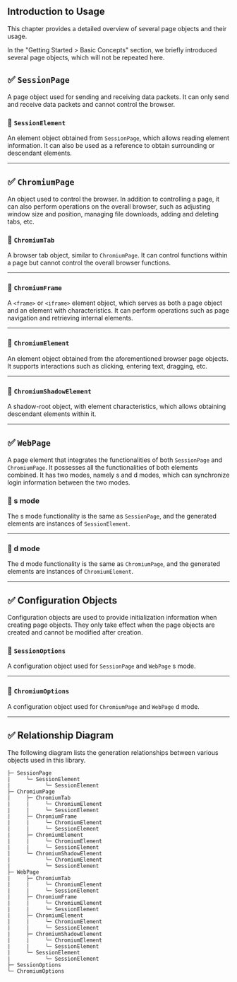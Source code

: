Introduction to Usage
---

This chapter provides a detailed overview of several page objects and their usage.

In the "Getting Started > Basic Concepts" section, we briefly introduced several page objects, which will not be repeated here.

## ✅️️ `SessionPage`

A page object used for sending and receiving data packets. It can only send and receive data packets and cannot control the browser.

### 📌 `SessionElement`

An element object obtained from `SessionPage`, which allows reading element information. It can also be used as a reference to obtain surrounding or descendant elements.

---

## ✅️️ `ChromiumPage`

An object used to control the browser. In addition to controlling a page, it can also perform operations on the overall browser, such as adjusting window size and position, managing file downloads, adding and deleting tabs, etc.

### 📌 `ChromiumTab`

A browser tab object, similar to `ChromiumPage`. It can control functions within a page but cannot control the overall browser functions.

---

### 📌 `ChromiumFrame`

A `<frame>` or `<iframe>` element object, which serves as both a page object and an element with characteristics. It can perform operations such as page navigation and retrieving internal elements.

---

### 📌 `ChromiumElement`

An element object obtained from the aforementioned browser page objects. It supports interactions such as clicking, entering text, dragging, etc.

---

### 📌 `ChromiumShadowElement`

A shadow-root object, with element characteristics, which allows obtaining descendant elements within it.

---

## ✅️️ `WebPage`

A page element that integrates the functionalities of both `SessionPage` and `ChromiumPage`. It possesses all the functionalities of both elements combined. It has two modes, namely s and d modes, which can synchronize login information between the two modes.

### 📌 s mode

The s mode functionality is the same as `SessionPage`, and the generated elements are instances of `SessionElement`.

---

### 📌 d mode

The d mode functionality is the same as `ChromiumPage`, and the generated elements are instances of `ChromiumElement`.

---

## ✅️️ Configuration Objects

Configuration objects are used to provide initialization information when creating page objects. They only take effect when the page objects are created and cannot be modified after creation.

### 📌 `SessionOptions`

A configuration object used for `SessionPage` and `WebPage` s mode.

---

### 📌 `ChromiumOptions`

A configuration object used for `ChromiumPage` and `WebPage` d mode.

---

## ✅️️ Relationship Diagram

The following diagram lists the generation relationships between various objects used in this library.

```
├─ SessionPage
|     └─ SessionElement
|           └─ SessionElement
├─ ChromiumPage
|     ├─ ChromiumTab
|     |     └─ ChromiumElement
|     |     └─ SessionElement
|     ├─ ChromiumFrame
|     |     └─ ChromiumElement
|     |     └─ SessionElement
|     ├─ ChromiumElement
|     |     └─ ChromiumElement
|     |     └─ SessionElement
|     └─ ChromiumShadowElement
|           └─ ChromiumElement
|           └─ SessionElement
├─ WebPage
|     ├─ ChromiumTab
|     |     └─ ChromiumElement
|     |     └─ SessionElement
|     ├─ ChromiumFrame
|     |     └─ ChromiumElement
|     |     └─ SessionElement
|     ├─ ChromiumElement
|     |     └─ ChromiumElement
|     |     └─ SessionElement
|     ├─ ChromiumShadowElement
|     |     └─ ChromiumElement
|     |     └─ SessionElement
|     └─ SessionElement
|           └─ SessionElement
├─ SessionOptions
└─ ChromiumOptions
```


